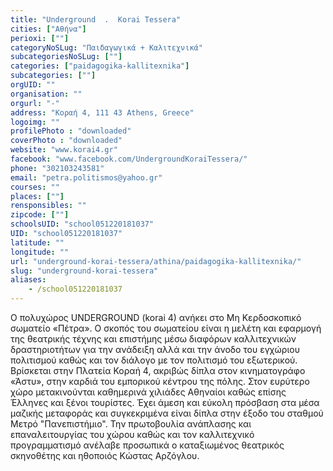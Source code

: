 ```yaml
---
title: "Underground  .  Korai Tessera"
cities: ["Αθήνα"]
perioxi: [""]
categoryNoSLug: "Παιδαγωγικά + Καλιτεχνικά"
subcategoriesNoSLug: [""]
categories: ["paidagogika-kallitexnika"]
subcategories: [""]
orgUID: ""
organisation: ""
orgurl: "-"
address: "Κοραή 4, 111 43 Athens, Greece"
logoimg: ""
profilePhoto : "downloaded"
coverPhoto : "downloaded"
website: "www.korai4.gr"
facebook: "www.facebook.com/UndergroundKoraiTessera/"
phone: "302103243581"
email: "petra.politismos@yahoo.gr"
courses: ""
places: [""]
rensponsibles: ""
zipcode: [""]
schoolsUID: "school051220181037"
UID: "school051220181037"
latitude: ""
longitude: ""
url: "underground-korai-tessera/athina/paidagogika-kallitexnika/"
slug: "underground-korai-tessera"
aliases:
    - /school051220181037
---
```





Ο πολυχώρος UNDERGROUND (korai 4) ανήκει στο Μη Κερδοσκοπικό σωματείο «Πέτρα». Ο σκοπός του σωματείου είναι η μελέτη και εφαρμογή της θεατρικής τέχνης και επιστήμης μέσω διαφόρων καλλιτεχνικών δραστηριοτήτων για την ανάδειξη αλλά και την άνοδο του εγχώριου πολιτισμού καθώς και τον διάλογο με τον πολιτισμό του εξωτερικού. Βρίσκεται στην Πλατεία Κοραή 4, ακριβώς δίπλα στον κινηματογράφο «Άστυ», στην καρδιά του εμπορικού κέντρου της πόλης. Στον ευρύτερο χώρο μετακινούνται καθημερινά χιλιάδες Αθηναίοι καθώς επίσης Έλληνες και ξένοι τουρίστες. Έχει άμεση και εύκολη πρόσβαση στα μέσα μαζικής μεταφοράς και συγκεκριμένα είναι δίπλα στην έξοδο του σταθμού Μετρό &quot;Πανεπιστήμιο&quot;. Την πρωτοβουλία ανάπλασης και επαναλειτουργίας του χώρου καθώς και τον καλλιτεχνικό προγραμματισμό ανέλαβε προσωπικά ο καταξιωμένος θεατρικός σκηνοθέτης και ηθοποιός Κώστας Αρζόγλου.